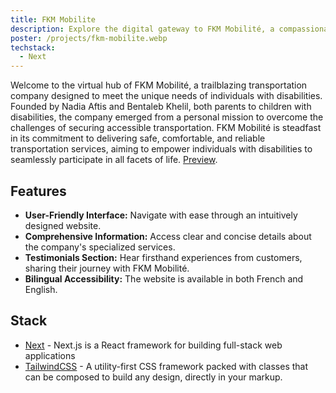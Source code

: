 ```yaml
---
title: FKM Mobilite
description: Explore the digital gateway to FKM Mobilité, a compassionate transportation company specializing in services for individuals with disabilities. Founded by Nadia Aftis and Bentaleb Khelil, parents who intimately understand the challenges of accessible transportation, FKM Mobilité is dedicated to ensuring safe, comfortable, and reliable transportation for all. Their mission is to facilitate the participation of people with disabilities in every aspect of life.
poster: /projects/fkm-mobilite.webp
techstack:
  - Next
---
```


Welcome to the virtual hub of FKM Mobilité, a trailblazing transportation company designed to meet the unique needs of individuals with disabilities. Founded by Nadia Aftis and Bentaleb Khelil, both parents to children with disabilities, the company emerged from a personal mission to overcome the challenges of securing accessible transportation. FKM Mobilité is steadfast in its commitment to delivering safe, comfortable, and reliable transportation services, aiming to empower individuals with disabilities to seamlessly participate in all facets of life.
[Preview](https://fkmmobilite.fr/).

## Features

- **User-Friendly Interface:** Navigate with ease through an intuitively designed website.
- **Comprehensive Information:** Access clear and concise details about the company's specialized services.
- **Testimonials Section:** Hear firsthand experiences from customers, sharing their journey with FKM Mobilité.
- **Bilingual Accessibility:** The website is available in both French and English.

## Stack

- [Next](https://nextjs.org) - Next.js is a React framework for building full-stack web applications
- [TailwindCSS](https://tailwindcss.com) - A utility-first CSS framework packed with classes that can be composed to build any design, directly in your markup.
